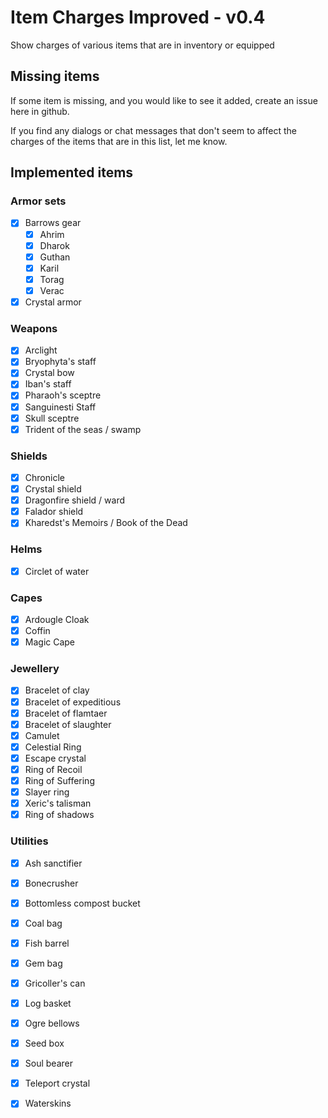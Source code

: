 # Item Charges Improved - v0.4
Show charges of various items that are in inventory or equipped

## Missing items
If some item is missing, and you would like to see it added, create an issue here in github.

If you find any dialogs or chat messages that don't seem to affect the charges of the items that are in this list, let me know.

## Implemented items
### Armor sets
- [x] Barrows gear
  - [x] Ahrim
  - [x] Dharok
  - [x] Guthan
  - [x] Karil
  - [x] Torag
  - [x] Verac
- [x] Crystal armor

### Weapons
- [x] Arclight
- [x] Bryophyta's staff
- [x] Crystal bow
- [x] Iban's staff
- [x] Pharaoh's sceptre
- [x] Sanguinesti Staff
- [x] Skull sceptre
- [x] Trident of the seas / swamp

### Shields
- [x] Chronicle
- [x] Crystal shield
- [x] Dragonfire shield / ward
- [x] Falador shield
- [x] Kharedst's Memoirs / Book of the Dead

### Helms
- [x] Circlet of water

### Capes
- [x] Ardougle Cloak
- [x] Coffin
- [x] Magic Cape

### Jewellery
- [x] Bracelet of clay
- [x] Bracelet of expeditious
- [x] Bracelet of flamtaer
- [x] Bracelet of slaughter
- [x] Camulet
- [x] Celestial Ring
- [x] Escape crystal
- [x] Ring of Recoil
- [x] Ring of Suffering
- [x] Slayer ring
- [x] Xeric's talisman
- [x] Ring of shadows

### Utilities
- [x] Ash sanctifier
- [x] Bonecrusher
- [x] Bottomless compost bucket
- [x] Coal bag
- [x] Fish barrel
- [x] Gem bag
- [x] Gricoller's can
- [x] Log basket
- [x] Ogre bellows
- [x] Seed box
- [x] Soul bearer
- [x] Teleport crystal
- [x] Waterskins

